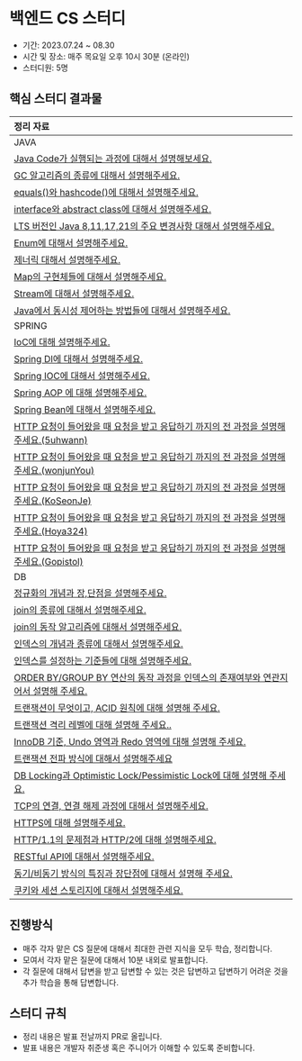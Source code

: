 # 백엔드 CS 스터디

- 기간: 2023.07.24 ~ 08.30
- 시간 및 장소: 매주 목요일 오후 10시 30분 (온라인)
- 스터디원: 5명

## 핵심 스터디 결과물

| 정리 자료                                                                                                                                         |
|:----------------------------------------------------------------------------------------------------------------------------------------------|
| JAVA                                                                                                                                          |
| [Java Code가 실행되는 과정에 대해서 설명해보세요.](https://github.com/COW-edu/backend-cs-study/blob/main/questions/1-java/1.md)                                |
| [GC 알고리즘의 종류에 대해서 설명해주세요.](https://github.com/COW-edu/backend-cs-study/blob/main/questions/1-java/2.md)                                       |
| [equals()와 hashcode()에 대해서 설명해주세요.](https://github.com/COW-edu/backend-cs-study/blob/main/questions/1-java/3.md)                              |
| [interface와 abstract class에 대해서 설명해주세요.](https://github.com/COW-edu/backend-cs-study/blob/main/questions/1-java/4.md)                         |
| [LTS 버전인 Java 8,11,17,21의 주요 변경사항 대해서 설명해주세요.](https://github.com/COW-edu/backend-cs-study/blob/main/questions/1-java/5.md)                   |
| [Enum에 대해서 설명해주세요.](https://github.com/COW-edu/backend-cs-study/blob/main/questions/1-java/6.md)                                              |
| [제너릭 대해서 설명해주세요.](https://github.com/COW-edu/backend-cs-study/blob/main/questions/1-java/7.md)                                                |
| [Map의 구현체들에 대해서 설명해주세요.](https://github.com/COW-edu/backend-cs-study/blob/main/questions/1-java/8.md)                                         |
| [Stream에 대해서 설명해주세요.](https://github.com/COW-edu/backend-cs-study/blob/main/questions/1-java/9.md)                                            |
| [Java에서 동시성 제어하는 방법들에 대해서 설명해주세요.](https://github.com/COW-edu/backend-cs-study/blob/main/questions/1-java/10.md)                              |
| SPRING                                                                                                                                        |
| [IoC에 대해 설명해주세요.](https://github.com/COW-edu/backend-cs-study/blob/main/questions/2-spring/1.md)                                              |
| [Spring DI에 대해서 설명해주세요.](https://github.com/COW-edu/backend-cs-study/blob/main/questions/2-spring/2.md)                                       |
| [Spring IOC에 대해서 설명해주세요.](https://github.com/COW-edu/backend-cs-study/blob/main/questions/2-spring/3.md)                                      |
| [Spring AOP 에 대해 설명해주세요.](https://github.com/COW-edu/backend-cs-study/blob/main/questions/2-spring/4.md)                                      |
| [Spring Bean에 대해서 설명해주세요.](https://github.com/COW-edu/backend-cs-study/blob/main/questions/2-spring/5.md)                                     |
| [HTTP 요청이 들어왔을 때 요청을 받고 응답하기 까지의 전 과정을 설명해주세요.(5uhwann)](https://github.com/COW-edu/backend-cs-study/blob/main/questions/2-spring/6-1.md)     |
| [HTTP 요청이 들어왔을 때 요청을 받고 응답하기 까지의 전 과정을 설명해주세요.(wonjunYou)](https://github.com/COW-edu/backend-cs-study/blob/main/questions/2-spring/6-2.md)   |
| [HTTP 요청이 들어왔을 때 요청을 받고 응답하기 까지의 전 과정을 설명해주세요.(KoSeonJe)](https://github.com/COW-edu/backend-cs-study/blob/main/questions/2-spring/6-3.md)    |
| [HTTP 요청이 들어왔을 때 요청을 받고 응답하기 까지의 전 과정을 설명해주세요.(Hoya324)](https://github.com/COW-edu/backend-cs-study/blob/main/questions/2-spring/6-4.md)     |
| [HTTP 요청이 들어왔을 때 요청을 받고 응답하기 까지의 전 과정을 설명해주세요.(Gopistol)](https://github.com/COW-edu/backend-cs-study/blob/main/questions/2-spring/6-5.md)    |
| DB                                                                                                                                            |
| [정규화의 개념과 장,단점을 설명해주세요.](https://github.com/COW-edu/backend-cs-study/blob/main/questions/3-database/1.md)                                     |
| [join의 종류에 대해서 설명해주세요.](https://github.com/COW-edu/backend-cs-study/blob/main/questions/3-database/2.md)                                      |
| [join의 동작 알고리즘에 대해서 설명해주세요.](https://github.com/COW-edu/backend-cs-study/blob/main/questions/3-database/3.md)                                 |
| [인덱스의 개념과 종류에 대해서 설명해주세요.](https://github.com/COW-edu/backend-cs-study/blob/main/questions/3-database/4.md)                                   |
| [인덱스를 설정하는 기준들에 대해 설명해주세요.](https://github.com/COW-edu/backend-cs-study/blob/main/questions/3-database/5.md)                                  |
| [ORDER BY/GROUP BY 연산의 동작 과정을 인덱스의 존재여부와 연관지어서 설명해 주세요.](https://github.com/COW-edu/backend-cs-study/blob/main/questions/3-database/6.md)     |
| [트랜잭션이 무엇이고, ACID 원칙에 대해 설명해 주세요.](https://github.com/COW-edu/backend-cs-study/blob/main/questions/3-database/7.md)                           |
| [트랜잭션 격리 레벨에 대해 설명해 주세요..](https://github.com/COW-edu/backend-cs-study/blob/main/questions/3-database/8.md)                                   |
| [InnoDB 기준, Undo 영역과 Redo 영역에 대해 설명해 주세요.](https://github.com/COW-edu/backend-cs-study/blob/main/questions/3-database/9.md)                   |
| [트랜잭션 전파 방식에 대해서 설명해주세요](https://github.com/COW-edu/backend-cs-study/blob/main/questions/3-database/10.md)                                    |
| [DB Locking과 Optimistic Lock/Pessimistic Lock에 대해 설명해 주세요.](https://github.com/COW-edu/backend-cs-study/blob/main/questions/3-database/11.md) |
| [TCP의 연결, 연결 해제 과정에 대해서 설명해주세요.](https://github.com/COW-edu/backend-cs-study/blob/main/questions/4-network-web/1.md)                          |
| [HTTPS에 대해 설명해주세요.](https://github.com/COW-edu/backend-cs-study/blob/main/questions/4-network-web/2.md)                                       |
| [HTTP/1.1의 문제점과 HTTP/2에 대해 설명해주세요.](https://github.com/COW-edu/backend-cs-study/blob/main/questions/4-network-web/3.md)                       |
| [RESTful API에 대해서 설명해주세요.](https://github.com/COW-edu/backend-cs-study/blob/main/questions/4-network-web/4.md)                                |
| [동기/비동기 방식의 특징과 장단점에 대해서 설명해 주세요.](https://github.com/COW-edu/backend-cs-study/blob/main/questions/4-network-web/5.md)                        |
| [쿠키와 세션 스토리지에 대해서 설명해주세요.](https://github.com/COW-edu/backend-cs-study/blob/main/questions/4-network-web/6.md)                                |


## 진행방식

- 매주 각자 맡은 CS 질문에 대해서 최대한 관련 지식을 모두 학습, 정리합니다.
- 모여서 각자 맡은 질문에 대해서 10분 내외로 발표합니다.
- 각 질문에 대해서 답변을 받고 답변할 수 있는 것은 답변하고 답변하기 어려운 것을 추가 학습을 통해 답변합니다.

## 스터디 규칙

- 정리 내용은 발표 전날까지 PR로 올립니다.
- 발표 내용은 개발자 취준생 혹은 주니어가 이해할 수 있도록 준비합니다.
